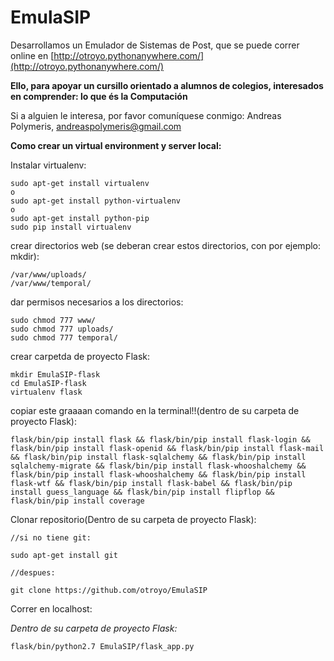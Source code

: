 # EmulaSIP

Desarrollamos un Emulador de Sistemas de Post, que se puede correr online en
[http://otroyo.pythonanywhere.com/](http://otroyo.pythonanywhere.com/)

**Ello, para apoyar un cursillo orientado a alumnos de colegios, interesados en
comprender: lo que és la Computación**


Si a alguien le interesa, por favor comuníquese conmigo:
Andreas Polymeris, andreaspolymeris@gmail.com


**Como crear un virtual environment y server local:**

Instalar virtualenv:
```
sudo apt-get install virtualenv
o
sudo apt-get install python-virtualenv
o
sudo apt-get install python-pip
sudo pip install virtualenv
```

crear directorios web (se deberan crear estos directorios, con por ejemplo: mkdir):
```
/var/www/uploads/
/var/www/temporal/
```
dar permisos necesarios a los directorios:
```
sudo chmod 777 www/
sudo chmod 777 uploads/
sudo chmod 777 temporal/

```
crear carpetda de proyecto Flask:

```
mkdir EmulaSIP-flask
cd EmulaSIP-flask
virtualenv flask
```
copiar este graaaan comando en la terminal!!(dentro de su carpeta de proyecto Flask):
```
flask/bin/pip install flask && flask/bin/pip install flask-login && flask/bin/pip install flask-openid && flask/bin/pip install flask-mail && flask/bin/pip install flask-sqlalchemy && flask/bin/pip install sqlalchemy-migrate && flask/bin/pip install flask-whooshalchemy && flask/bin/pip install flask-whooshalchemy && flask/bin/pip install flask-wtf && flask/bin/pip install flask-babel && flask/bin/pip install guess_language && flask/bin/pip install flipflop && flask/bin/pip install coverage
```
Clonar repositorio(Dentro de su carpeta de proyecto Flask):
```
//si no tiene git:

sudo apt-get install git

//despues:

git clone https://github.com/otroyo/EmulaSIP
```
Correr en localhost:

_Dentro de su carpeta de proyecto Flask:_

```
flask/bin/python2.7 EmulaSIP/flask_app.py
```
